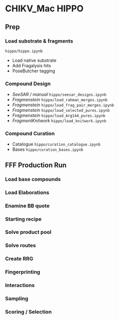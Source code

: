 
# CHIKV_Mac HIPPO

## Prep

### Load substrate & fragments

`hippo/hippo.ipynb`

 - Load native substrate
 - Add Fragalysis hits
 - PoseButcher tagging

### Compound Design

 - *SeeSAR / manual* `hippo/seesar_designs.ipynb`
 - *Fragmenstein* `hippo/load_rahman_merges.ipynb`
 - *Fragmenstein* `hippo/load_frag_pair_merges.ipynb`
 - *Fragmenstein* `hippo/load_selected_pures.ipynb`
 - *Fragmenstein* `hippo/load_Arg144_pures.ipynb`
 - *FragmentKnitwork* `hippo/load_knitwork.ipynb`

### Compound Curation

 - Catalogue `hippo/curation_catalogue.ipynb`
 - Bases `hippo/curation_bases.ipynb`

## FFF Production Run

### Load base compounds

### Load Elaborations

### Enamine BB quote

### Starting recipe

### Solve product pool

### Solve routes

### Create RRG

### Fingerprinting

### Interactions

### Sampling

### Scoring / Selection


